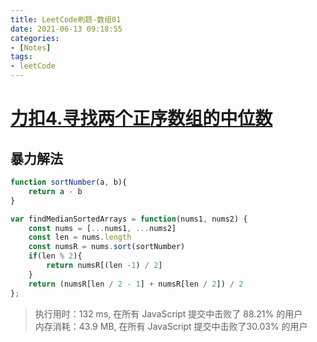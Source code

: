 ```yaml
---
title: LeetCode刷题-数组01
date: 2021-06-13 09:18:55
categories:
- [Notes]
tags:
- leetCode
---
```


# [力扣4.寻找两个正序数组的中位数](https://leetcode-cn.com/problems/median-of-two-sorted-arrays/)

## 暴力解法
```js
function sortNumber(a, b){
    return a - b
}

var findMedianSortedArrays = function(nums1, nums2) {
    const nums = [...nums1, ...nums2]
    const len = nums.length
    const numsR = nums.sort(sortNumber)
    if(len % 2){
        return numsR[(len -1) / 2]
    }
    return (numsR[len / 2 - 1] + numsR[len / 2]) / 2
};
```
> 执行用时：132 ms, 在所有 JavaScript 提交中击败了 88.21% 的用户  
> 内存消耗：43.9 MB, 在所有 JavaScript 提交中击败了30.03% 的用户







